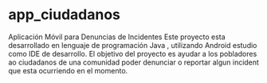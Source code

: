 # app_ciudadanos
Aplicación Móvil para Denuncias de Incidentes
Este proyecto esta desarrollado en lenguaje de programación Java , utilizando Android estudio como IDE de desarrollo. 
El objetivo del proyecto es ayudar a los pobladores ao ciudadanos de una comunidad poder denunciar o reportar algun incident que esta ocurriendo en el momento.
